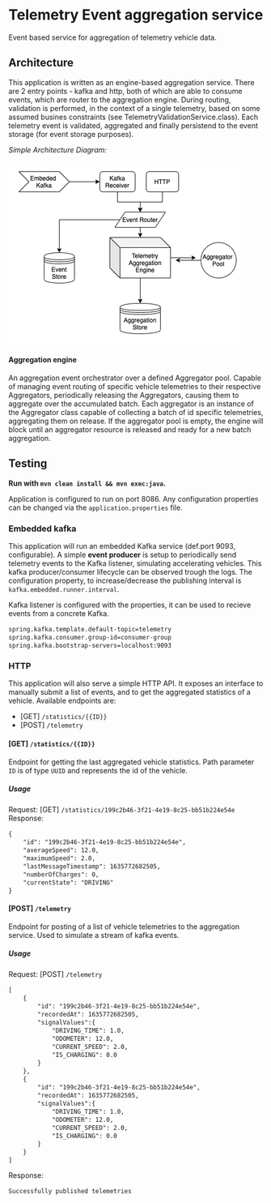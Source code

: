 # Telemetry Event aggregation service
Event based service for aggregation of telemetry vehicle data.

## Architecture
This application is written as an engine-based aggregation service. There are 2 entry points - kafka and http, both of which are able to consume events, which are router to the aggregation engine.
During routing, validation is performed, in the context of a single telemetry, based on some assumed busines constraints (see TelemetryValidationService.class).
Each telemetry event is validated, aggregated and finally persistend to the event storage (for event storage purposes).

<i>Simple Architecture Diagram:</i>

![Simple Architecture Diagram](resources/eventAgg.drawio.png)

#### Aggregation engine
An aggregation event orchestrator over a defined Aggregator pool.  Capable of managing event routing of specific vehicle telemetries to their respective Aggregators, periodically releasing the Aggregators, causing them to aggregate over the accumulated batch.
Each aggregator is an instance of the Aggregator class capable of collecting a batch of id specific telemetries, aggregating them on release.
If the aggregator pool is empty, the engine will block until an aggregator resource is released and ready for a new batch aggregation.


## Testing
<b>Run with `mvn clean install && mvn exec:java`.</b>


Application is configured to run on port 8086.
Any configuration properties can be changed via the `application.properties` file.

### Embedded kafka
This application will run an embedded Kafka service (def.port 9093, configurable). 
A simple <b>event producer</b> is setup to periodically send telemetry events to the Kafka listener, simulating accelerating vehicles.
This kafka producer/consumer lifecycle can be observed trough the logs. 
The configuration property, to increase/decrease the publishing interval is `kafka.embedded.runner.interval`.


Kafka listener is configured with the properties, it can be used to recieve events from a concrete Kafka.
```
spring.kafka.template.default-topic=telemetry
spring.kafka.consumer.group-id=consumer-group
spring.kafka.bootstrap-servers=localhost:9093
```

### HTTP
This application will also serve a simple HTTP API. It exposes an interface to manually submit a list of events, and to get the aggregated statistics of a vehicle.
Available endpoints are: 
* [GET] `/statistics/{{ID}}`
* [POST] `/telemetry`

#### [GET] `/statistics/{{ID}}`
Endpoint for getting the last aggregated vehicle statistics. Path parameter `ID` is of type `UUID` and represents the id of the vehicle. 

##### Usage
Request: [GET] `/statistics/199c2b46-3f21-4e19-8c25-bb51b224e54e`
Response:
```
{
    "id": "199c2b46-3f21-4e19-8c25-bb51b224e54e",
    "averageSpeed": 12.0,
    "maximumSpeed": 2.0,
    "lastMessageTimestamp": 1635772682505,
    "numberOfCharges": 0,
    "currentState": "DRIVING"
}
```


#### [POST] `/telemetry`
Endpoint for posting of a list of vehicle telemetries to the aggregation service. Used to simulate a stream of kafka events.

##### Usage
Request: [POST] `/telemetry`
```
[
    {
        "id": "199c2b46-3f21-4e19-8c25-bb51b224e54e",
        "recordedAt": 1635772682505,
        "signalValues":{
            "DRIVING_TIME": 1.0,
            "ODOMETER": 12.0,
            "CURRENT_SPEED": 2.0,
            "IS_CHARGING": 0.0
        }
    },
    {
        "id": "199c2b46-3f21-4e19-8c25-bb51b224e54e",
        "recordedAt": 1635772682505,
        "signalValues":{
            "DRIVING_TIME": 1.0,
            "ODOMETER": 12.0,
            "CURRENT_SPEED": 2.0,
            "IS_CHARGING": 0.0
        }
    }
]
```
Response:
```
Successfully published telemetries
```
